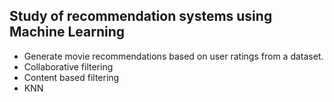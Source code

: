 ## Study of recommendation systems using Machine Learning

- Generate movie recommendations based on user ratings from a dataset.
- Collaborative filtering
- Content based filtering
- KNN
